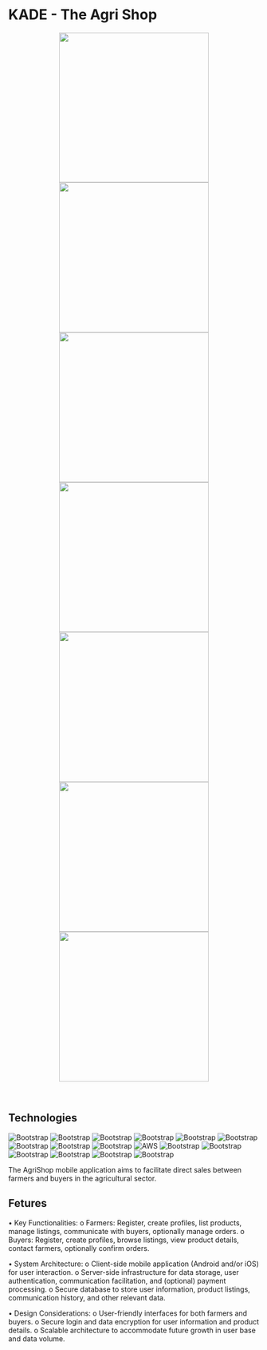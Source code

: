 # KADE - The Agri Shop
<p align="center">
  <a href="https://github.com/SankalpaHettiarachchi/">
    <img src="https://github.com/SankalpaHettiarachchi/Third-Year/blob/main/Kade/(1).jpg" height="300px">
    <img src="https://github.com/SankalpaHettiarachchi/Third-Year/blob/main/Kade/(2).jpg" height="300px">
    <img src="https://github.com/SankalpaHettiarachchi/Third-Year/blob/main/Kade/(3).jpg" height="300px">
    <img src="https://github.com/SankalpaHettiarachchi/Third-Year/blob/main/Kade/(4).jpg" height="300px">
    <img src="https://github.com/SankalpaHettiarachchi/Third-Year/blob/main/Kade/(5).jpg" height="300px">
    <img src="https://github.com/SankalpaHettiarachchi/Third-Year/blob/main/Kade/(6).jpg" height="300px">
    <img src="https://github.com/SankalpaHettiarachchi/Third-Year/blob/main/Kade/(7).jpg" height="300px">
  </a>
</p>

&nbsp;
## Technologies

![Bootstrap](https://img.shields.io/badge/-MVC%20-05122A?style=flat-square&logo=MVC&color=353535) ![Bootstrap](https://img.shields.io/badge/-OOP-05122A?style=flat-square&logo=OOP&color=353535) ![Bootstrap](https://img.shields.io/badge/-PHP-05122A?style=flat-square&logo=PHP&color=353535) ![Bootstrap](https://img.shields.io/badge/-Laravel-05122A?style=flat-square&logo=Laravel&color=353535) ![Bootstrap](https://img.shields.io/badge/-Bootstrap-05122A?style=flat-square&logo=Bootstrap&color=353535) ![Bootstrap](https://img.shields.io/badge/-JavaScript-05122A?style=flat-square&logo=JavaScript&color=353535) ![Bootstrap](https://img.shields.io/badge/-HTML-05122A?style=flat-square&logo=HTML&color=353535) ![Bootstrap](https://img.shields.io/badge/-CSS-05122A?style=flat-square&logo=CSS&color=353535) ![Bootstrap](https://img.shields.io/badge/-Cpanel-05122A?style=flat-square&logo=Cpanel&color=353535) ![AWS](https://img.shields.io/badge/AWS-gray?style=flat) ![Bootstrap](https://img.shields.io/badge/-Google%20Cloud%20Console-05122A?style=flat-square&logo=Google-Cloud-Console&color=353535) ![Bootstrap](https://img.shields.io/badge/-MySQL-05122A?style=flat-square&logo=MySQL&color=353535) ![Bootstrap](https://img.shields.io/badge/-Visual%20Studio%20Code-05122A?style=flat-square&logo=Visual-Studio-Code&color=353535) ![Bootstrap](https://img.shields.io/badge/-Xampp-05122A?style=flat-square&logo=Xampp&color=353535) ![Bootstrap](https://img.shields.io/badge/-Postman-05122A?style=flat-square&logo=Postman&color=353535) ![Bootstrap](https://img.shields.io/badge/-Canva-05122A?style=flat-square&logo=Canva&color=353535)

The AgriShop mobile application aims to facilitate direct sales between farmers and buyers in 
the agricultural sector.

## Fetures
• Key Functionalities: 
o Farmers: Register, create profiles, list products, manage listings, communicate with 
buyers, optionally manage orders. 
o Buyers: Register, create profiles, browse listings, view product details, contact farmers, 
optionally confirm orders. 

• System Architecture: 
o Client-side mobile application (Android and/or iOS) for user interaction. 
o Server-side infrastructure for data storage, user authentication, communication 
facilitation, and (optional) payment processing. 
o Secure database to store user information, product listings, communication history, and 
other relevant data. 

• Design Considerations: 
o User-friendly interfaces for both farmers and buyers. 
o Secure login and data encryption for user information and product details. 
o Scalable architecture to accommodate future growth in user base and data volume.
